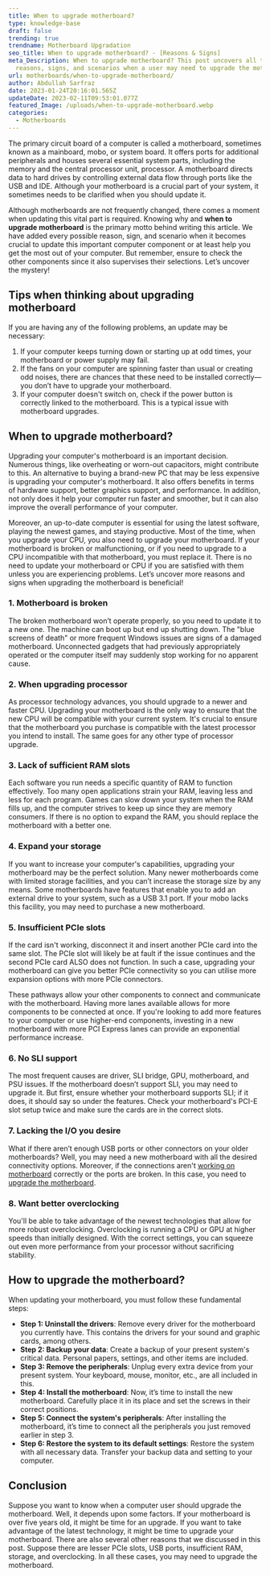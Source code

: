 ```yaml
---
title: When to upgrade motherboard?
type: knowledge-base
draft: false
trending: true
trendname: Motherboard Upgradation
seo_title: When to upgrade motherboard? - [Reasons & Signs]
meta_Description: When to upgrade motherboard? This post uncovers all the
  reasons, signs, and scenarios when a user may need to upgrade the motherboard.
url: motherboards/when-to-upgrade-motherboard/
author: Abdullah Sarfraz
date: 2023-01-24T20:16:01.565Z
updateDate: 2023-02-11T09:53:01.077Z
featured_Image: /uploads/when-to-upgrade-motherboard.webp
categories:
  - Motherboards
---
```

The primary circuit board of a computer is called a motherboard, sometimes known as a mainboard, mobo, or system board. It offers ports for additional peripherals and houses several essential system parts, including the memory and the central processor unit, processor. A motherboard directs data to hard drives by controlling external data flow through ports like the USB and IDE. Although your motherboard is a crucial part of your system, it sometimes needs to be clarified when you should update it.

Although motherboards are not frequently changed, there comes a moment when updating this vital part is required. Knowing why and **when to upgrade motherboard** is the primary motto behind writing this article. We have added every possible reason, sign, and scenario when it becomes crucial to update this important computer component or at least help you get the most out of your computer. But remember, ensure to check the other components since it also supervises their selections. Let’s uncover the mystery!

## Tips when thinking about upgrading motherboard

If you are having any of the following problems, an update may be necessary:

1. If your computer keeps turning down or starting up at odd times, your motherboard or power supply may fail.
2. If the fans on your computer are spinning faster than usual or creating odd noises, there are chances that these need to be installed correctly—you don’t have to upgrade your motherboard.
3. If your computer doesn't switch on, check if the power button is correctly linked to the motherboard. This is a typical issue with motherboard upgrades.

## When to upgrade motherboard?

Upgrading your computer's motherboard is an important decision. Numerous things, like overheating or worn-out capacitors, might contribute to this. An alternative to buying a brand-new PC that may be less expensive is upgrading your computer's motherboard. It also offers benefits in terms of hardware support, better graphics support, and performance. In addition, not only does it help your computer run faster and smoother, but it can also improve the overall performance of your computer. 

Moreover, an up-to-date computer is essential for using the latest software, playing the newest games, and staying productive. Most of the time, when you upgrade your CPU, you also need to upgrade your motherboard. If your motherboard is broken or malfunctioning, or if you need to upgrade to a CPU incompatible with that motherboard, you must replace it. There is no need to update your motherboard or CPU if you are satisfied with them unless you are experiencing problems. Let’s uncover more reasons and signs when upgrading the motherboard is beneficial!

### 1. Motherboard is broken

The broken motherboard won’t operate properly, so you need to update it to a new one. The machine can boot up but end up shutting down. The "blue screens of death" or more frequent Windows issues are signs of a damaged motherboard. Unconnected gadgets that had previously appropriately operated or the computer itself may suddenly stop working for no apparent cause.

### 2. When upgrading processor

As processor technology advances, you should upgrade to a newer and faster CPU. Upgrading your motherboard is the only way to ensure that the new CPU will be compatible with your current system. It's crucial to ensure that the motherboard you purchase is compatible with the latest processor you intend to install. The same goes for any other type of processor upgrade.

### 3. Lack of sufficient RAM slots

Each software you run needs a specific quantity of RAM to function effectively. Too many open applications strain your RAM, leaving less and less for each program. Games can slow down your system when the RAM fills up, and the computer strives to keep up since they are memory consumers. If there is no option to expand the RAM, you should replace the motherboard with a better one.

### 4. Expand your storage

If you want to increase your computer's capabilities, upgrading your motherboard may be the perfect solution. Many newer motherboards come with limited storage facilities, and you can’t increase the storage size by any means. Some motherboards have features that enable you to add an external drive to your system, such as a USB 3.1 port. If your mobo lacks this facility, you may need to purchase a new motherboard.

### 5. Insufficient PCIe slots

If the card isn't working, disconnect it and insert another PCIe card into the same slot. The PCIe slot will likely be at fault if the issue continues and the second PCIe card ALSO does not function. In such a case, upgrading your motherboard can give you better PCIe connectivity so you can utilise more expansion options with more PCIe connectors.

These pathways allow your other components to connect and communicate with the motherboard. Having more lanes available allows for more components to be connected at once. If you're looking to add more features to your computer or use higher-end components, investing in a new motherboard with more PCI Express lanes can provide an exponential performance increase.

### 6. No SLI support

The most frequent causes are driver, SLI bridge, GPU, motherboard, and PSU issues. If the motherboard doesn’t support SLI, you may need to upgrade it. But first, ensure whether your motherboard supports SLI; if it does, it should say so under the features. Check your motherboard's PCI-E slot setup twice and make sure the cards are in the correct slots.

### 7. Lacking the I/O you desire

What if there aren’t enough USB ports or other connectors on your older motherboards? Well, you may need a new motherboard with all the desired connectivity options. Moreover, if the connections aren't [working on motherboard](https://pcideaz.com/motherboards/how-motherboard-works/) correctly or the ports are broken. In this case, you need to [upgrade the motherboard](https://pcideaz.com/motherboards/when-to-upgrade-motherboard/).

### 8. Want better overclocking

You'll be able to take advantage of the newest technologies that allow for more robust overclocking. Overclocking is running a CPU or GPU at higher speeds than initially designed. With the correct settings, you can squeeze out even more performance from your processor without sacrificing stability.

## How to upgrade the motherboard?

When updating your motherboard, you must follow these fundamental steps:

* **Step 1: Uninstall the drivers**: Remove every driver for the motherboard you currently have. This contains the drivers for your sound and graphic cards, among others.
* **Step 2: Backup your data**: Create a backup of your present system's critical data. Personal papers, settings, and other items are included.
* **Step 3: Remove the peripherals**: Unplug every extra device from your present system. Your keyboard, mouse, monitor, etc., are all included in this.
* **Step 4: Install the motherboard**: Now, it’s time to install the new motherboard. Carefully place it in its place and set the screws in their correct positions.
* **Step 5: Connect the system's peripherals**: After installing the motherboard, it’s time to connect all the peripherals you just removed earlier in step 3.
* **Step 6: Restore the system to its default settings**: Restore the system with all necessary data. Transfer your backup data and setting to your computer.

## Conclusion

Suppose you want to know when a computer user should upgrade the motherboard. Well, it depends upon some factors. If your motherboard is over five years old, it might be time for an upgrade. If you want to take advantage of the latest technology, it might be time to upgrade your motherboard. There are also several other reasons that we discussed in this post. Suppose there are lesser PCIe slots, USB ports, insufficient RAM, storage, and overclocking. In all these cases, you may need to upgrade the motherboard.